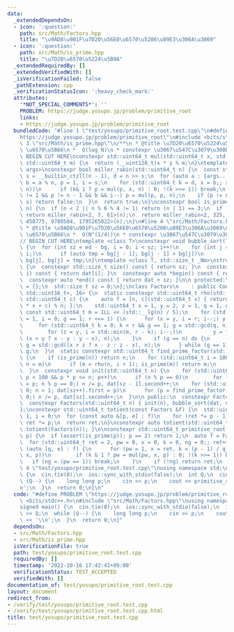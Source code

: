 ```yaml
---
data:
  _extendedDependsOn:
  - icon: ':question:'
    path: src/Math/Factors.hpp
    title: "\u9AD8\u901F\u7D20\u56E0\u6570\u5206\u89E3\u306A\u3069"
  - icon: ':question:'
    path: src/Math/is_prime.hpp
    title: "\u7D20\u6570\u5224\u5B9A"
  _extendedRequiredBy: []
  _extendedVerifiedWith: []
  _isVerificationFailed: false
  _pathExtension: cpp
  _verificationStatusIcon: ':heavy_check_mark:'
  attributes:
    '*NOT_SPECIAL_COMMENTS*': ''
    PROBLEM: https://judge.yosupo.jp/problem/primitive_root
    links:
    - https://judge.yosupo.jp/problem/primitive_root
  bundledCode: "#line 1 \"test/yosupo/primitive_root.test.cpp\"\n#define PROBLEM \"\
    https://judge.yosupo.jp/problem/primitive_root\"\n#include <bits/stdc++.h>\n#line\
    \ 3 \"src/Math/is_prime.hpp\"\n/**\n * @title \u7D20\u6570\u5224\u5B9A\n * @category\
    \ \u6570\u5B66\n *  O(log N)\n * constexpr \u3067\u547C\u3079\u308B\n */\n\n//\
    \ BEGIN CUT HERE\nconstexpr std::uint64_t mul(std::uint64_t x, std::uint64_t y,\
    \ std::uint64_t m) {\n  return (__uint128_t)x * y % m;\n}\ntemplate <std::uint64_t...\
    \ args>\nconstexpr bool miller_rabin(std::uint64_t n) {\n  const std::uint64_t\
    \ s = __builtin_ctzll(n - 1), d = n >> s;\n  for (auto a : {args...}) {\n    std::uint64_t\
    \ b = a % n, p = 1, i = s;\n    for (std::uint64_t k = d, x = b;; x = mul(x, x,\
    \ n))\n      if (k& 1 ? p = mul(p, x, n) : 0; !(k >>= 1)) break;\n    while (p\
    \ != 1 && p != n - 1 && b && i--) p = mul(p, p, n);\n    if (p != n - 1 && i !=\
    \ s) return false;\n  }\n  return true;\n}\nconstexpr bool is_prime(std::uint64_t\
    \ n) {\n  if (n < 2 || n % 6 % 4 != 1) return (n | 1) == 3;\n  if (n < UINT_MAX)\
    \ return miller_rabin<2, 7, 61>(n);\n  return miller_rabin<2, 325, 9375, 28178,\
    \ 450775, 9780504, 1795265022>(n);\n}\n#line 4 \"src/Math/Factors.hpp\"\n/**\n\
    \ * @title \u9AD8\u901F\u7D20\u56E0\u6570\u5206\u89E3\u306A\u3069\n * @category\
    \ \u6570\u5B66\n *  O(N^(1/4))\n * constexpr \u3067\u547C\u3079\u308B\n */\n\n\
    // BEGIN CUT HERE\ntemplate <class T>\nconstexpr void bubble_sort(T *bg, T *ed)\
    \ {\n  for (int sz = ed - bg, i = 0; i < sz; i++)\n    for (int j = sz; --j >\
    \ i;)\n      if (auto tmp = bg[j - 1]; bg[j - 1] > bg[j])\n        bg[j - 1] =\
    \ bg[j], bg[j] = tmp;\n}\ntemplate <class T, std::size_t _Nm>\nstruct ConstexprArray\
    \ {\n  constexpr std::size_t size() const { return sz; }\n  constexpr auto &operator[](int\
    \ i) const { return dat[i]; }\n  constexpr auto *begin() const { return dat; }\n\
    \  constexpr auto *end() const { return dat + sz; }\n\n protected:\n  T dat[_Nm]\
    \ = {};\n  std::size_t sz = 0;\n};\nclass Factors\n    : public ConstexprArray<std::pair<std::uint64_t,\
    \ std::uint16_t>, 16> {\n  static constexpr std::uint64_t rho(std::uint64_t n,\
    \ std::uint64_t c) {\n    auto f = [n, c](std::uint64_t x) { return ((__uint128_t)x\
    \ * x + c) % n; };\n    std::uint64_t x = 1, y = 2, z = 1, q = 1, g = 1;\n   \
    \ const std::uint64_t m = 1LL << (std::__lg(n) / 5);\n    for (std::uint64_t r\
    \ = 1, i = 0; g == 1; r <<= 1) {\n      for (x = y, i = r; i--;) y = f(y);\n \
    \     for (std::uint64_t k = 0; k < r && g == 1; g = std::gcd(q, n), k += m)\n\
    \        for (z = y, i = std::min(m, r - k); i--;)\n          y = f(y), q = mul(q,\
    \ (x > y ? x - y : y - x), n);\n    }\n    if (g == n) do {\n        z = f(z),\
    \ g = std::gcd((x > z ? x - z : z - x), n);\n      } while (g == 1);\n    return\
    \ g;\n  }\n  static constexpr std::uint64_t find_prime_factor(std::uint64_t n)\
    \ {\n    if (is_prime(n)) return n;\n    for (std::uint64_t i = 100, m = 0; i--;\
    \ n = m)\n      if (m = rho(n, i + 1); is_prime(m)) return m;\n    return 0;\n\
    \  }\n  constexpr void init(std::uint64_t n) {\n    for (std::uint64_t p = 2;\
    \ p < 100 && p * p <= n; p++)\n      if (n % p == 0)\n        for (dat[sz++].first\
    \ = p; n % p == 0;) n /= p, dat[sz - 1].second++;\n    for (std::uint64_t p =\
    \ 0; n > 1; dat[sz++].first = p)\n      for (p = find_prime_factor(n); n % p ==\
    \ 0;) n /= p, dat[sz].second++;\n  }\n\n public:\n  constexpr Factors() = default;\n\
    \  constexpr Factors(std::uint64_t n) { init(n), bubble_sort(dat, dat + sz); }\n\
    };\nconstexpr std::uint64_t totient(const Factors &f) {\n  std::uint64_t ret =\
    \ 1, i = 0;\n  for (const auto &[p, e] : f)\n    for (ret *= p - 1, i = e; --i;)\
    \ ret *= p;\n  return ret;\n}\nconstexpr auto totient(std::uint64_t n) { return\
    \ totient(Factors(n)); }\n\nconstexpr std::uint64_t primitive_root(std::uint64_t\
    \ p) {\n  if (assert(is_prime(p)); p == 2) return 1;\n  auto f = Factors(p - 1);\n\
    \  for (std::uint64_t ret = 2, pw = 0, x = 0, k = 0, ng = 0;; ret++) {\n    for\
    \ (auto [q, e] : f) {\n      for (pw = 1, x = ret, k = (p - 1) / q;; x = mul(x,\
    \ x, p))\n        if (k & 1 ? pw = mul(pw, x, p) : 0; !(k >>= 1)) break;\n   \
    \   if (ng = (pw == 1)) break;\n    }\n    if (!ng) return ret;\n  }\n}\n#line\
    \ 4 \"test/yosupo/primitive_root.test.cpp\"\nusing namespace std;\n\nsigned main()\
    \ {\n  cin.tie(0);\n  ios::sync_with_stdio(false);\n  int Q;\n  cin >> Q;\n  while\
    \ (Q--) {\n    long long p;\n    cin >> p;\n    cout << primitive_root(p) << '\\\
    n';\n  }\n  return 0;\n}\n"
  code: "#define PROBLEM \"https://judge.yosupo.jp/problem/primitive_root\"\n#include\
    \ <bits/stdc++.h>\n#include \"src/Math/Factors.hpp\"\nusing namespace std;\n\n\
    signed main() {\n  cin.tie(0);\n  ios::sync_with_stdio(false);\n  int Q;\n  cin\
    \ >> Q;\n  while (Q--) {\n    long long p;\n    cin >> p;\n    cout << primitive_root(p)\
    \ << '\\n';\n  }\n  return 0;\n}"
  dependsOn:
  - src/Math/Factors.hpp
  - src/Math/is_prime.hpp
  isVerificationFile: true
  path: test/yosupo/primitive_root.test.cpp
  requiredBy: []
  timestamp: '2022-10-16 17:42:41+09:00'
  verificationStatus: TEST_ACCEPTED
  verifiedWith: []
documentation_of: test/yosupo/primitive_root.test.cpp
layout: document
redirect_from:
- /verify/test/yosupo/primitive_root.test.cpp
- /verify/test/yosupo/primitive_root.test.cpp.html
title: test/yosupo/primitive_root.test.cpp
---
```

